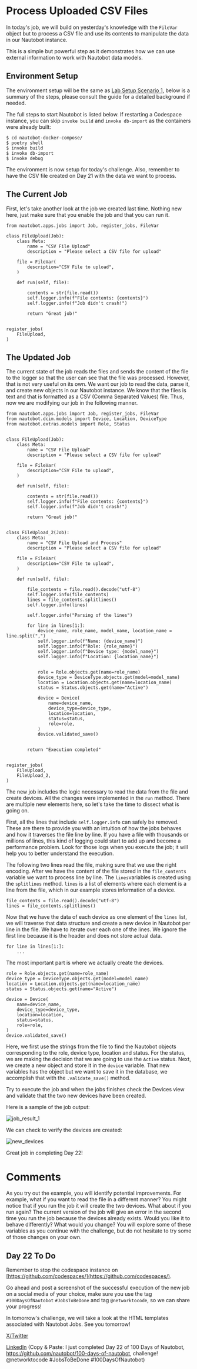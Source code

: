 # Process Uploaded CSV Files 

In today's job, we will build on yesterday's knowledge with the ```FileVar``` object but to process a CSV file and use its contents to manipulate the data in our Nautobot instance.

This is a simple but powerful step as it demonstrates how we can use external information to work with Nautobot data models. 


## Environment Setup

The environment setup will be the same as [Lab Setup Scenario 1](../Lab_Setup/scenario_1_setup/README.md), below is a summary of the steps, please consult the guide for a detailed background if needed.  

The full steps to start Nautobot is listed below. If restarting a Codespace instance, you can skip `invoke build` and `invoke db-import` as the containers were already built: 

```
$ cd nautobot-docker-compose/
$ poetry shell
$ invoke build
$ invoke db-import
$ invoke debug
```

The environment is now setup for today's challenge.  Also, remember to have the CSV file created on Day 21 with the data we want to process.

## The Current Job

First, let's take another look at the job we created last time. Nothing new here, just make sure that you enable the job and that you can run it.

```
from nautobot.apps.jobs import Job, register_jobs, FileVar

class FileUpload(Job):
    class Meta:
        name = "CSV File Upload"
        description = "Please select a CSV file for upload"

    file = FileVar(
        description="CSV File to upload",
    )

    def run(self, file):
        
        contents = str(file.read())
        self.logger.info(f"File contents: {contents}")
        self.logger.info(f"Job didn't crash!")

        return "Great job!"


register_jobs(
    FileUpload,
)
```

## The Updated Job

The current state of the job reads the files and sends the content of the file to the logger so that the user can see that the file was processed. However, that is not very useful on its own. We want our job to read the data, parse it, and create new objects in our Nautobot instance. We know that the files is text and that is formatted as a CSV (Comma Separated Values) file. Thus, now we are modifying our job in the following manner.


```
from nautobot.apps.jobs import Job, register_jobs, FileVar
from nautobot.dcim.models import Device, Location, DeviceType
from nautobot.extras.models import Role, Status


class FileUpload(Job):
    class Meta:
        name = "CSV File Upload"
        description = "Please select a CSV file for upload"

    file = FileVar(
        description="CSV File to upload",
    )

    def run(self, file):
        
        contents = str(file.read())
        self.logger.info(f"File contents: {contents}")
        self.logger.info(f"Job didn't crash!")

        return "Great job!"


class FileUpload_2(Job):
    class Meta:
        name = "CSV File Upload and Process"
        description = "Please select a CSV file for upload"

    file = FileVar(
        description="CSV File to upload",
    )

    def run(self, file):

        file_contents = file.read().decode("utf-8")
        self.logger.info(file_contents)
        lines = file_contents.splitlines()
        self.logger.info(lines)

        self.logger.info("Parsing of the lines")

        for line in lines[1:]:
            device_name, role_name, model_name, location_name = line.split(",")
            self.logger.info(f"Name: {device_name}")
            self.logger.info(f"Role: {role_name}")
            self.logger.info(f"Device type: {model_name}")
            self.logger.info(f"Location: {location_name}")


            role = Role.objects.get(name=role_name)
            device_type = DeviceType.objects.get(model=model_name)
            location = Location.objects.get(name=location_name)
            status = Status.objects.get(name="Active")

            device = Device(
                name=device_name,
                device_type=device_type,
                location=location,
                status=status,
                role=role,
            )
            device.validated_save()


        return "Execution completed"


register_jobs(
    FileUpload,
    FileUpload_2,
)
```

The new job includes the logic necessary to read the data from the file and create devices. All the changes were implemented in the `run` method. There are multiple new elements here, so let's take the time to dissect what is going on.

First, all the lines that include `self.logger.info` can safely be removed. These are there to provide you with an intuition of how the jobs behaves and how it traverses the file line by line. If you have a file with thousands or millions of lines, this kind of logging could start to add up and become a performance problem. Look for those logs when you execute the job; it will help you to better understand the execution.

The following two lines read the file, making sure that we use the right encoding. After we have the content of the file stored in the `file_contents` variable we want to process line by line. The `lines`variables is created using the `splitlines` method. `lines` is a list of elements where each element is a line from the file, which in our example stores information of a device.

```
file_contents = file.read().decode("utf-8")
lines = file_contents.splitlines()
```

Now that we have the data of each device as one element of the `lines` list, we will traverse that data structure and create a new device in Nautobot per line in the file. We have to iterate over each one of the lines. We ignore the first line because it is the header and does not store actual data.

```
for line in lines[1:]:
    ...
```

The most important part is where we actually create the devices.

```
role = Role.objects.get(name=role_name)
device_type = DeviceType.objects.get(model=model_name)
location = Location.objects.get(name=location_name)
status = Status.objects.get(name="Active")

device = Device(
    name=device_name,
    device_type=device_type,
    location=location,
    status=status,
    role=role,
)
device.validated_save()
```

Here, we first use the strings from the file to find the Nautobot objects corresponding to the role, device type, location and status. For the status, we are making the decision that we are going to use the `Active` status. Next, we create a new object and store it in the `device` variable. That new variables has the object but we want to save it in the database, we accomplish that with the `.validate_save()` method.

Try to execute the job and when the jobs finishes check the Devices view and validate that the two new devices have been created.

Here is a sample of the job output: 

![job_result_1](images/job_result_1.png)

We can check to verify the devices are created: 

![new_devices](images/new_devices.png)

Great job in completing Day 22! 

# Comments

As you try out the example, you will identify potential improvements. For example, what if you want to read the file in a different manner? You might notice that if you run the job it will create the two devices. What about if you run again? The current version of the job will give an error in the second time you run the job because the devices already exists. Would you like it to behave differently? What would you change? You will explore some of these variables as you continue with the challenge, but do not hesitate to try some of those changes on your own.

## Day 22 To Do

Remember to stop the codespace instance on [https://github.com/codespaces/](https://github.com/codespaces/). 

Go ahead and post a screenshot of the successful execution of the new job on a social media of your choice, make sure you use the tag `#100DaysOfNautobot` `#JobsToBeDone` and tag `@networktocode`, so we can share your progress!

In tomorrow's challenge, we will take a look at the HTML templates associated with Nautobot Jobs. See you tomorrow!

[X/Twitter](<https://twitter.com/intent/tweet?url=https://github.com/nautobot/100-days-of-nautobot&text=I+jst+completed+Day+22+of+the+100+days+of+nautobot+!&hashtags=100DaysOfNautobot,JobsToBeDone>)

[LinkedIn](https://www.linkedin.com/) (Copy & Paste: I just completed Day 22 of 100 Days of Nautobot, https://github.com/nautobot/100-days-of-nautobot, challenge! @networktocode #JobsToBeDone #100DaysOfNautobot)
